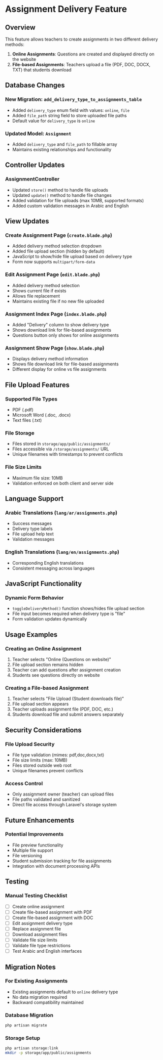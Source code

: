 # Assignment Delivery Feature

## Overview
This feature allows teachers to create assignments in two different delivery methods:

1. **Online Assignments**: Questions are created and displayed directly on the website
2. **File-based Assignments**: Teachers upload a file (PDF, DOC, DOCX, TXT) that students download

## Database Changes

### New Migration: `add_delivery_type_to_assignments_table`
- Added `delivery_type` enum field with values: `online`, `file`
- Added `file_path` string field to store uploaded file paths
- Default value for `delivery_type` is `online`

### Updated Model: `Assignment`
- Added `delivery_type` and `file_path` to fillable array
- Maintains existing relationships and functionality

## Controller Updates

### AssignmentController
- Updated `store()` method to handle file uploads
- Updated `update()` method to handle file changes
- Added validation for file uploads (max 10MB, supported formats)
- Added custom validation messages in Arabic and English

## View Updates

### Create Assignment Page (`create.blade.php`)
- Added delivery method selection dropdown
- Added file upload section (hidden by default)
- JavaScript to show/hide file upload based on delivery type
- Form now supports `multipart/form-data`

### Edit Assignment Page (`edit.blade.php`)
- Added delivery method selection
- Shows current file if exists
- Allows file replacement
- Maintains existing file if no new file uploaded

### Assignment Index Page (`index.blade.php`)
- Added "Delivery" column to show delivery type
- Shows download link for file-based assignments
- Questions button only shows for online assignments

### Assignment Show Page (`show.blade.php`)
- Displays delivery method information
- Shows file download link for file-based assignments
- Different display for online vs file assignments

## File Upload Features

### Supported File Types
- PDF (.pdf)
- Microsoft Word (.doc, .docx)
- Text files (.txt)

### File Storage
- Files stored in `storage/app/public/assignments/`
- Files accessible via `/storage/assignments/` URL
- Unique filenames with timestamps to prevent conflicts

### File Size Limits
- Maximum file size: 10MB
- Validation enforced on both client and server side

## Language Support

### Arabic Translations (`lang/ar/assignments.php`)
- Success messages
- Delivery type labels
- File upload help text
- Validation messages

### English Translations (`lang/en/assignments.php`)
- Corresponding English translations
- Consistent messaging across languages

## JavaScript Functionality

### Dynamic Form Behavior
- `toggleDeliveryMethod()` function shows/hides file upload section
- File input becomes required when delivery type is "file"
- Form validation updates dynamically

## Usage Examples

### Creating an Online Assignment
1. Teacher selects "Online (Questions on website)"
2. File upload section remains hidden
3. Teacher can add questions after assignment creation
4. Students see questions directly on website

### Creating a File-based Assignment
1. Teacher selects "File Upload (Student downloads file)"
2. File upload section appears
3. Teacher uploads assignment file (PDF, DOC, etc.)
4. Students download file and submit answers separately

## Security Considerations

### File Upload Security
- File type validation (mimes: pdf,doc,docx,txt)
- File size limits (max: 10MB)
- Files stored outside web root
- Unique filenames prevent conflicts

### Access Control
- Only assignment owner (teacher) can upload files
- File paths validated and sanitized
- Direct file access through Laravel's storage system

## Future Enhancements

### Potential Improvements
- File preview functionality
- Multiple file support
- File versioning
- Student submission tracking for file assignments
- Integration with document processing APIs

## Testing

### Manual Testing Checklist
- [ ] Create online assignment
- [ ] Create file-based assignment with PDF
- [ ] Create file-based assignment with DOC
- [ ] Edit assignment delivery type
- [ ] Replace assignment file
- [ ] Download assignment files
- [ ] Validate file size limits
- [ ] Validate file type restrictions
- [ ] Test Arabic and English interfaces

## Migration Notes

### For Existing Assignments
- Existing assignments default to `online` delivery type
- No data migration required
- Backward compatibility maintained

### Database Migration
```bash
php artisan migrate
```

### Storage Setup
```bash
php artisan storage:link
mkdir -p storage/app/public/assignments
``` 